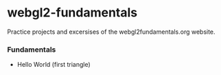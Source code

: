 # webgl2-fundamentals
Practice projects and excersises of the webgl2fundamentals.org website.

### Fundamentals
- Hello World (first triangle)